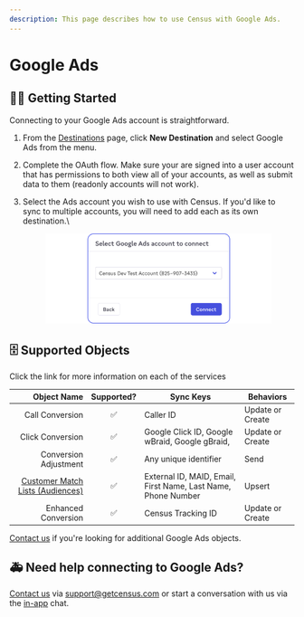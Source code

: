 ```yaml
---
description: This page describes how to use Census with Google Ads.
---
```


# Google Ads

## 🏃‍♀️ Getting Started

Connecting to your Google Ads account is straightforward.

1. From the [Destinations](https://app.getcensus.com/destinations) page, click **New Destination** and select Google Ads from the menu.
2. Complete the OAuth flow. Make sure your are signed into a user account that has permissions to both view all of your accounts, as well as submit data to them (readonly accounts will not work).
3.  Select the Ads account you wish to use with Census. If you'd like to sync to multiple accounts, you will need to add each as its own destination.\


    <figure><img src="../../.gitbook/assets/Google Ads.png" alt=""><figcaption></figcaption></figure>

## 🗄 Supported Objects

Click the link for more information on each of the services

|       **Object Name** | **Supported?** | **Sync Keys**                                                 | **Behaviors**    |
|----------------------:| :------------: |---------------------------------------------------------------|------------------|
|       Call Conversion | ✅ | Caller ID                                                     | Update or Create |
|      Click Conversion | ✅ | Google Click ID, Google wBraid, Google gBraid,                | Update or Create |
| Conversion Adjustment | ✅ | Any unique identifier                                         | Send             |
|   <a href="https://docs.getcensus.com/destinations/google-ads/customer-match-audiences">Customer Match Lists (Audiences)</a> | ✅ | External ID, MAID, Email, First Name, Last Name, Phone Number | Upsert           |
|   Enhanced Conversion | ✅ | Census Tracking ID                                            | Update or Create |

[Contact us](mailto:support@getcensus.com) if you're looking for additional Google Ads objects.

## 🚑 Need help connecting to Google Ads?

[Contact us](mailto:support@getcensus.com) via support@getcensus.com or start a conversation with us via the [in-app](https://app.getcensus.com) chat.
